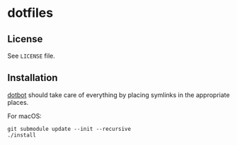 # dotfiles

## License

See `LICENSE` file.

## Installation

[dotbot](https://github.com/anishathalye/dotbot) should take care of everything by placing symlinks in the appropriate places.

For macOS:
```
git submodule update --init --recursive
./install
```

